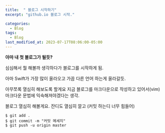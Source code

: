 ```yaml
---
title:  " 블로그 시작하기"
excerpt: "github.io 블로그 시작."

categories:
  - Blog
tags:
  - Blog
last_modified_at: 2023-07-17T08:06:00-05:00
---
```

**아마 내 첫 블로그가 될듯?**

심심해서 뭘 해볼까 생각하다가 블로그를 시작하게 됨.

아마 Swift가 가장 많이 올라오고
가끔 다른 언어 하는게 올라갈듯.

아무쪼록 열심히 해보도록 할게요
지금 블로그를 마크다운으로 작성하고 있어서(vim)  
마크다운 문법에 익숙해져야겠다는 생각.

블로그 열심히 해볼게요.
잔디도 열심히 깔고
(커밋 하는디 너무 힘들어)
```
$ git add .
$ git commit -m "커밋 메세지"
$ git push -u origin master
```
